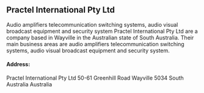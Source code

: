 
## Practel International Pty Ltd
Audio amplifiers telecommunication switching systems, audio visual broadcast equipment and security system
Practel International Pty Ltd are a company based in Wayville in the Australian state of South Australia. Their main business areas are audio amplifiers telecommunication switching systems, audio visual broadcast equipment and security system.

#### Address:
Practel International Pty Ltd
50-61 Greenhill Road
Wayville 5034
South Australia
Australia
